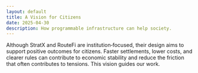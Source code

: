 ```yaml
---
layout: default
title: A Vision for Citizens
date: 2025-04-30
description: How programmable infrastructure can help society.
---
```


Although StratX and RouteFi are institution‑focused, their design aims to support positive outcomes for citizens. Faster settlements, lower costs, and clearer rules can contribute to economic stability and reduce the friction that often contributes to tensions. This vision guides our work.
